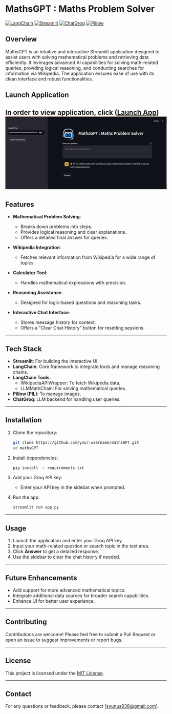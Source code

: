 # MathsGPT : Maths Problem Solver
[![LangChain](https://img.shields.io/badge/LangChain-Framework-blue)](https://langchain.io/) [![Streamlit](https://img.shields.io/badge/Streamlit-User%20Interface-green)](https://streamlit.io/) [![ChatGroq](https://img.shields.io/badge/ChatGroq-Language%20Model-orange)](https://www.groq.com/) [![Pillow](https://img.shields.io/badge/Pillow-Image%20Processing-yellow)](https://python-pillow.org/)


## Overview
MathsGPT is an intuitive and interactive Streamlit application designed to assist users with solving mathematical problems and retrieving data efficiently. It leverages advanced AI capabilities for solving math-related queries, providing logical reasoning, and conducting searches for information via Wikipedia. The application ensures ease of use with its clean interface and robust functionalities.

## Launch Application
In order to view application, click ([Launch App](https://yunus5603-mathsgpt-app-acxexx.streamlit.app/))
![](Screenshot.jpg)
---

## Features

- **Mathematical Problem Solving**: 
  - Breaks down problems into steps.
  - Provides logical reasoning and clear explanations.
  - Offers a detailed final answer for queries.

- **Wikipedia Integration**: 
  - Fetches relevant information from Wikipedia for a wide range of topics.

- **Calculator Tool**: 
  - Handles mathematical expressions with precision.

- **Reasoning Assistance**:
  - Designed for logic-based questions and reasoning tasks.

- **Interactive Chat Interface**:
  - Stores message history for context.
  - Offers a "Clear Chat History" button for resetting sessions.

---

## Tech Stack

- **Streamlit**: For building the interactive UI.
- **LangChain**: Core framework to integrate tools and manage reasoning chains.
- **LangChain Tools**:
  - WikipediaAPIWrapper: To fetch Wikipedia data.
  - LLMMathChain: For solving mathematical queries.
- **Pillow (PIL)**: To manage images.
- **ChatGroq**: LLM backend for handling user queries.

---

## Installation

1. Clone the repository:
   ```bash
   git clone https://github.com/your-username/mathsGPT.git
   cd mathsGPT
   ```

2. Install dependencies:
   ```bash
   pip install -r requirements.txt
   ```

3. Add your Groq API key:
   - Enter your API key in the sidebar when prompted.

4. Run the app:
   ```bash
   streamlit run app.py
   ```

---

## Usage

1. Launch the application and enter your Groq API key.
2. Input your math-related question or search topic in the text area.
3. Click **Answer** to get a detailed response.
4. Use the sidebar to clear the chat history if needed.

---

## Future Enhancements

- Add support for more advanced mathematical topics.
- Integrate additional data sources for broader search capabilities.
- Enhance UI for better user experience.

---

## Contributing

Contributions are welcome! Please feel free to submit a Pull Request or open an issue to suggest improvements or report bugs.

---

## License

This project is licensed under the [MIT License](LICENSE).

---

## Contact

For any questions or feedback, please contact [syunus838@gmail.com].

